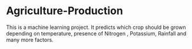 # Agriculture-Production
This is a machine learning project. It predicts which crop should be grown depending on temperature, presence of Nitrogen , Potassium, Rainfall and many more factors.
